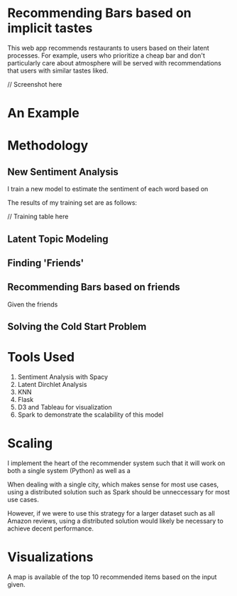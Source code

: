 # Recommending Bars based on implicit tastes
This web app recommends restaurants to users based on their latent processes. 
For example, users who prioritize a cheap bar and don't particularly care about atmosphere will be served
with recommendations that users with similar tastes liked. 

// Screenshot here
 
# An Example


# Methodology
## New Sentiment Analysis
I train a new model to estimate the sentiment of each word based on 

The results of my training set are as follows:

// Training table here

## Latent Topic Modeling

## Finding 'Friends'


## Recommending Bars based on friends
Given the friends

## Solving the Cold Start Problem

# Tools Used
1. Sentiment Analysis with Spacy
2. Latent Dirchlet Analysis
3. KNN
4. Flask
5. D3 and Tableau for visualization
6. Spark to demonstrate the scalability of this model


# Scaling
I implement the heart of the recommender system such that it will work on both a single system
 (Python) as well as a 

When dealing with a single city, which makes sense for most use cases, using a distributed solution such as Spark
should be unneccessary for most use cases.

However, if we were to use this strategy for a larger dataset such as all Amazon reviews, using a distributed solution 
would likely be necessary to achieve decent performance.

# Visualizations
A map is available of the top 10 recommended items based on the input given.